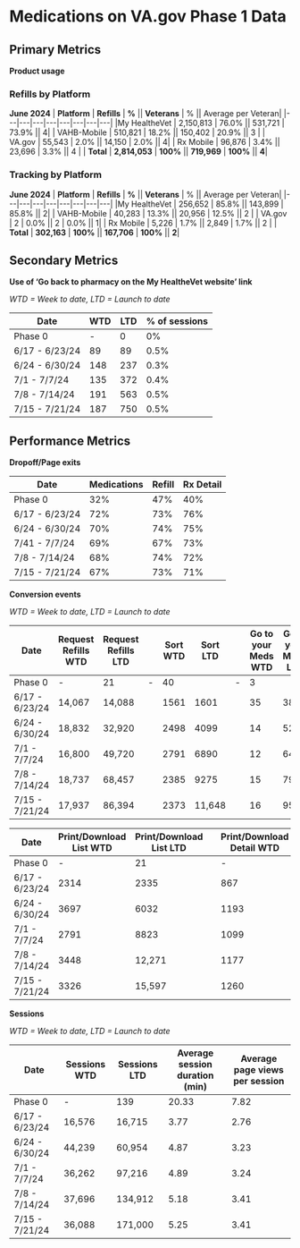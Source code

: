 # **Medications on VA.gov Phase 1 Data**

## **Primary Metrics**

**Product usage**

### Refills by Platform

**June 2024**
| **Platform** | **Refills** | **%** || **Veterans** | % || Average per Veteran|
|---|---|---|---|---|---|---|---|
|My HealtheVet | 2,150,813 | 76.0% || 531,721 | 73.9% || 4|
| VAHB-Mobile | 510,821 | 18.2% || 150,402 | 20.9% || 3 |
| VA.gov | 55,543 | 2.0% || 14,150 | 2.0% || 4|
| Rx Mobile | 96,876 | 3.4% || 23,696 | 3.3% || 4 |
| **Total** | **2,814,053** | **100%** || **719,969** | **100%** || **4**|

### Tracking by Platform

**June 2024**
| **Platform** | **Refills** | **%** || **Veterans** | % || Average per Veteran|
|---|---|---|---|---|---|---|---|
|My HealtheVet | 256,652 | 85.8% || 143,899 | 85.8% || 2|
| VAHB-Mobile | 40,283 | 13.3% || 20,956 | 12.5% || 2 |
| VA.gov | 2 | 0.0% || 2 | 0.0% || 1|
| Rx Mobile | 5,226 | 1.7% || 2,849 | 1.7% || 2 |
| **Total** | **302,163** | **100%** || **167,706** | **100%** || **2**|


## **Secondary Metrics**

**Use of ‘Go back to pharmacy on the My HealtheVet website’ link**

_WTD = Week to date, LTD = Launch to date_

| **Date** | **WTD** | **LTD** | **% of sessions** |
|---|---|---|---|
| Phase 0 | - | 0 | 0%|
| 6/17 - 6/23/24 | 89 | 89 | 0.5% |
| 6/24 - 6/30/24 | 148 | 237 | 0.3% |
|7/1 - 7/7/24 | 135 | 372 | 0.4% |
| 7/8 - 7/14/24 | 191 | 563 | 0.5% |
| 7/15 - 7/21/24 | 187 | 750 | 0.5%|


## **Performance Metrics**

**Dropoff/Page exits**

| **Date** | **Medications** | **Refill** | **Rx Detail** |
|---|---|---|---|
|Phase 0 | 32% | 47% | 40% |
| 6/17 - 6/23/24 | 72% | 73% | 76% |
| 6/24 - 6/30/24 | 70% | 74% | 75% |
| 7/41 - 7/7/24 | 69% | 67% | 73% |
| 7/8 - 7/14/24 | 68% | 74% | 72% |
| 7/15 - 7/21/24 | 67% | 73% | 71% |

**Conversion events**

_WTD = Week to date, LTD = Launch to date_

| **Date** | **Request Refills WTD** | **Request Refills LTD** || **Sort WTD**|**Sort LTD** || **Go to your Meds WTD** | **Go to your Meds LTD** || **Learn to renew WTD** | **Learn to renew LTD**|
|---|---|---|---|---|---|---|---|---|---|---|---|
|Phase 0 | - | 21 | - | 40 || - | 3 || - | 0|
| 6/17 - 6/23/24 | 14,067 | 14,088 ||1561 | 1601 || 35| 38 || 142 | 142|
| 6/24 - 6/30/24 | 18,832 | 32,920 ||2498 | 4099 || 14 | 52 || 431 | 573 |
| 7/1 - 7/7/24 | 16,800 | 49,720 || 2791 | 6890 || 12 | 64 || 343 | 916 |
| 7/8 - 7/14/24 | 18,737 | 68,457 || 2385 | 9275 || 15 | 79 || 394 | 1310 |
| 7/15 - 7/21/24 | 17,937 | 86,394 || 2373 | 11,648 || 16 | 95 || 380 | 1690 |


| **Date** |  **Print/Download List WTD** | **Print/Download List LTD** || **Print/Download Detail WTD** | **Print/Download Detail LTD** |
|---|---|---|---|---|---|
|Phase 0 | - | 21 || - | 13 |
| 6/17 - 6/23/24 | 2314 | 2335 || 867 | 880 |
| 6/24 - 6/30/24 | 3697 | 6032 || 1193 | 2073|
| 7/1 - 7/7/24 | 2791 | 8823 || 1099 | 3172 |
| 7/8 - 7/14/24 | 3448 | 12,271 || 1177 | 4349|
| 7/15 - 7/21/24 | 3326 | 15,597 || 1260 | 5609 |

**Sessions**

_WTD = Week to date, LTD = Launch to date_

|**Date** | **Sessions WTD** | **Sessions LTD** | **Average session duration (min)** | **Average page views per session**|
|---|---|---|---|---|
|Phase 0 | - | 139 | 20.33 | 7.82|
| 6/17 - 6/23/24 | 16,576 | 16,715 | 3.77 | 2.76 |
| 6/24 - 6/30/24 | 44,239 | 60,954 | 4.87 | 3.23 |
| 7/1 - 7/7/24 | 36,262 | 97,216 | 4.89 | 3.24 |
| 7/8 - 7/14/24 | 37,696 | 134,912 | 5.18 | 3.41 |
| 7/15 - 7/21/24 | 36,088 | 171,000 | 5.25 | 3.41 |
